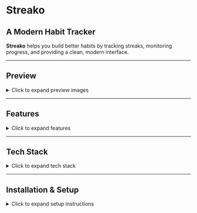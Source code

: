 # Streako

## A Modern Habit Tracker
**Streako** helps you build better habits by tracking streaks, monitoring progress, and providing a clean, modern interface.

---

## Preview

<details>
<summary>Click to expand preview images</summary>

<img width="1883" height="918" alt="Streako Preview 1" src="https://github.com/user-attachments/assets/ca2c35af-b9d4-4ad4-b903-a0e42ab83a45" />
<img width="1889" height="932" alt="Streako Preview 2" src="https://github.com/user-attachments/assets/07068047-e565-4c1e-a5b5-7cd0fb6540fb" />

</details>

---

## Features

<details>
<summary>Click to expand features</summary>

- **To-Do List** – Organize daily tasks and habits efficiently.  
- **Streak Tracker** – Visual streak tracker inspired by GitHub to keep you motivated.  
- **Progress Tracking** – Monitor your growth over time with clear stats.  
- **Modern UI** – Minimalistic and responsive design using Tailwind CSS.  
- **Local Storage Support** – Habits remain saved even after refreshing the browser.

</details>

---

## Tech Stack

<details>
<summary>Click to expand tech stack</summary>

- **Vite** – Fast development environment.  
- **React** – Component-based UI library.  
- **TailwindCSS** – Modern utility-first styling framework.

</details>

---

## Installation & Setup

<details>
<summary>Click to expand setup instructions</summary>

```bash
# Clone the repo
git clone https://github.com/Anand-1812/Streako.git

# Navigate into the project
cd Streako

# Install dependencies
npm install

# Start the development server
npm run dev
